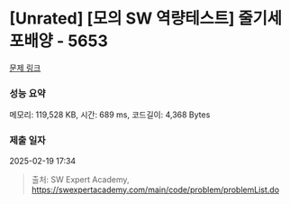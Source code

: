 # [Unrated] [모의 SW 역량테스트] 줄기세포배양 - 5653 

[문제 링크](https://swexpertacademy.com/main/code/problem/problemDetail.do?contestProbId=AWXRJ8EKe48DFAUo) 

### 성능 요약

메모리: 119,528 KB, 시간: 689 ms, 코드길이: 4,368 Bytes

### 제출 일자

2025-02-19 17:34



> 출처: SW Expert Academy, https://swexpertacademy.com/main/code/problem/problemList.do